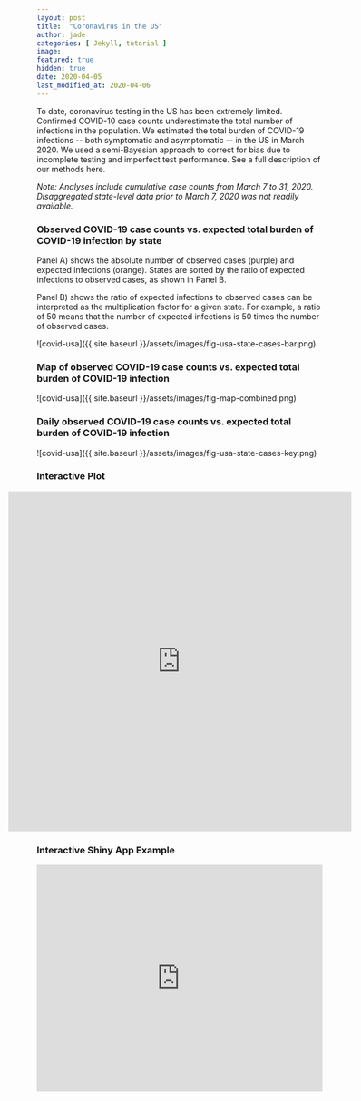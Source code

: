 ```yaml
---
layout: post
title:  "Coronavirus in the US"
author: jade
categories: [ Jekyll, tutorial ]
image: 
featured: true
hidden: true
date: 2020-04-05
last_modified_at: 2020-04-06
---
```


To date, coronavirus testing in the US has been extremely limited. Confirmed COVID-10 case counts underestimate the total number of infections in the population. We estimated the total burden of COVID-19 infections -- both symptomatic and asymptomatic -- in the US in March 2020. We used a semi-Bayesian approach to correct for bias due to incomplete testing and imperfect test performance. See a full description of our methods here.

_Note: Analyses include cumulative case counts from March 7 to 31, 2020. Disaggregated state-level data prior to March 7, 2020 was not readily available._ 

### Observed COVID-19 case counts vs. expected total burden of COVID-19 infection by state

Panel A) shows the absolute number of observed cases (purple) and expected infections (orange). States are sorted by the ratio of expected infections to observed cases, as shown in Panel B. 

Panel B) shows the ratio of expected infections to observed cases can be interpreted as the multiplication factor for a given state. For example, a ratio of 50 means that the number of expected infections is 50 times the number of observed cases. 

![covid-usa]({{ site.baseurl }}/assets/images/fig-usa-state-cases-bar.png)

### Map of observed COVID-19 case counts vs. expected total burden of COVID-19 infection

![covid-usa]({{ site.baseurl }}/assets/images/fig-map-combined.png)


### Daily observed COVID-19 case counts vs. expected total burden of COVID-19 infection 

![covid-usa]({{ site.baseurl }}/assets/images/fig-usa-state-cases-key.png)



### Interactive Plot

<!-- <div>
    <a href="https://plotly.com/~nnpok/1/?share_key=hGKVvMJQcR6wxIWTNVul0i" target="_blank" title="fig-usa-state-cases-key" style="display: block; text-align: center;"><img src="https://plotly.com/~nnpok/1.png?share_key=hGKVvMJQcR6wxIWTNVul0i" alt="fig-usa-state-cases-key" style="max-width: 100%;width: 600px;"  width="600" onerror="this.onerror=null;this.src='https://plotly.com/404.png';" /></a>
    <script data-plotly="nnpok:1" sharekey-plotly="hGKVvMJQcR6wxIWTNVul0i&link=false" src="https://plotly.com/embed.js" async></script>
</div> -->

<!-- <div style="width:120%; margin-left:-10%;">
	<iframe src="http://127.0.0.1:4000/stats/fig-usa-state-cases-key.html" style="max-width:100%; width:100%; height: 600px; border-width: 0px;"></iframe>
</div> -->

<div style="width:120%; margin-left:-10%;">
	<iframe src="https://covid19epi.github.io/stats/fig-usa-state-cases-key.html" style="max-width:100%; width:100%; height: 600px; border-width: 0px;"></iframe>
</div>

### Interactive Shiny App Example

<iframe src="https://nnpok.shinyapps.io/grading-app/" width="100%" height="400px" style="border-width: 0px;"></iframe>








